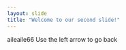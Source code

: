 ```yaml
---
layout: slide
title: "Welcome to our second slide!"
---
```

aileaile66
Use the left arrow to go back
